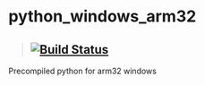 # python_windows_arm32
> ## [![Build Status](https://travis-ci.org/joemccann/dillinger.svg?branch=master)](https://github.com/Alterko/python_windows_arm32/blob/main/.github/workflows/build_arm32.yml)
Precompiled python for arm32 windows 
